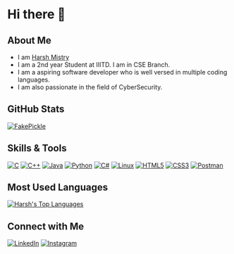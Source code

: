 # Hi there 👋

## About Me
* I am [Harsh Mistry](https://github.com/FakePickle)
* I am a 2nd year Student at IIITD. I am in CSE Branch.
* I am a aspiring software developer who is well versed in multiple coding languages.
* I am also passionate in the field of CyberSecurity.

## GitHub Stats
[![FakePickle](https://github-readme-stats.vercel.app/api?username=FakePickle&show_icons=true&theme=tokyonight&show_icons=true)](https://github.com/FakePickle)

## Skills & Tools
[![C](https://img.shields.io/badge/-C-00599C?style=flat&logo=c&logoColor=white)](https://www.cprogramming.com/)
[![C++](https://img.shields.io/badge/-C++-00599C?style=flat&logo=c%2B%2B&logoColor=white)](https://www.cprogramming.com/)
[![Java](https://img.shields.io/badge/-Java-007396?style=flat&logo=java&logoColor=white)](https://www.java.com/)
[![Python](https://img.shields.io/badge/-Python-3776AB?style=flat&logo=python&logoColor=white)](https://www.python.org/)
[![C#](https://img.shields.io/badge/-C%23-239120?style=flat&logo=c-sharp&logoColor=white)](https://dotnet.microsoft.com/en-us/languages/csharp)
[![Linux](https://img.shields.io/badge/-Linux-FCC624?style=flat&logo=linux&logoColor=black)](https://www.linux.org/)
[![HTML5](https://img.shields.io/badge/-HTML5-E34F26?style=flat&logo=html5&logoColor=white)](https://html.com/)
[![CSS3](https://img.shields.io/badge/-CSS3-1572B6?style=flat&logo=css3&logoColor=white)](https://css3.com/)
[![Postman](https://img.shields.io/badge/-Postman-FF6C37?style=flat&logo=postman&logoColor=white)](https://www.postman.com/)

## Most Used Languages
[![Harsh's Top Languages](https://github-readme-stats.vercel.app/api/top-langs/?username=FakePickle&layout=compact&theme=tokyonightshow_icons=true)](https://github.com/FakePickle)

## Connect with Me
[![LinkedIn](https://img.shields.io/badge/-LinkedIn-0077B5?style=flat&logo=linkedin&logoColor=white)](https://www.linkedin.com/in/harsh-mistry-977094252/)
[![Instagram](https://img.shields.io/badge/-Instagram-E4405F?style=flat&logo=instagram&logoColor=white)](https://www.instagram.com/ig.hxrsh_1/)
